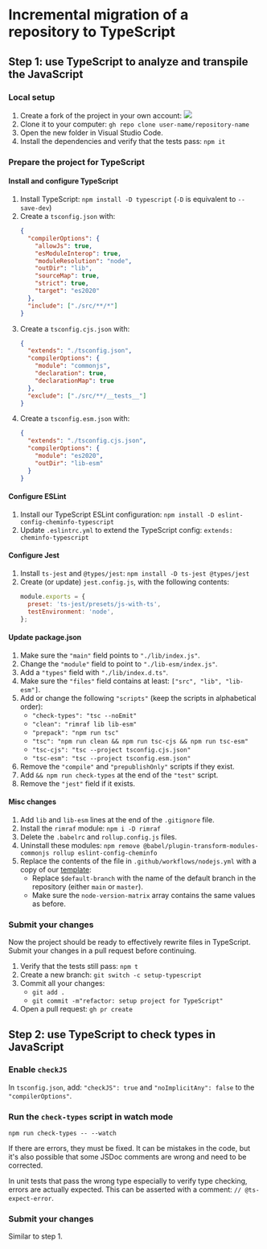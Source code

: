 # Incremental migration of a repository to TypeScript

## Step 1: use TypeScript to analyze and transpile the JavaScript

### Local setup

1. Create a fork of the project in your own account:
   ![](https://i.imgur.com/5pXMuVB.png)
2. Clone it to your computer:
   `gh repo clone user-name/repository-name`
3. Open the new folder in Visual Studio Code.
4. Install the dependencies and verify that the tests pass:
   `npm it`

### Prepare the project for TypeScript

#### Install and configure TypeScript

1. Install TypeScript:
   `npm install -D typescript` (`-D` is equivalent to `--save-dev`)
2. Create a `tsconfig.json` with:
   ```json
   {
     "compilerOptions": {
       "allowJs": true,
       "esModuleInterop": true,
       "moduleResolution": "node",
       "outDir": "lib",
       "sourceMap": true,
       "strict": true,
       "target": "es2020"
     },
     "include": ["./src/**/*"]
   }
   ```
3. Create a `tsconfig.cjs.json` with:
   ```json
   {
     "extends": "./tsconfig.json",
     "compilerOptions": {
       "module": "commonjs",
       "declaration": true,
       "declarationMap": true
     },
     "exclude": ["./src/**/__tests__"]
   }
   ```
4. Create a `tsconfig.esm.json` with:
   ```json
   {
     "extends": "./tsconfig.cjs.json",
     "compilerOptions": {
       "module": "es2020",
       "outDir": "lib-esm"
     }
   }
   ```

#### Configure ESLint

1. Install our TypeScript ESLint configuration:
   `npm install -D eslint-config-cheminfo-typescript`
2. Update `.eslintrc.yml` to extend the TypeScript config:
   `extends: cheminfo-typescript`

#### Configure Jest

1. Install `ts-jest` and `@types/jest`:
   `npm install -D ts-jest @types/jest`
2. Create (or update) `jest.config.js`, with the following contents:
   ```javascript
   module.exports = {
     preset: 'ts-jest/presets/js-with-ts',
     testEnvironment: 'node',
   };
   ```

#### Update package.json

1. Make sure the `"main"` field points to `"./lib/index.js"`.
2. Change the `"module"` field to point to `"./lib-esm/index.js"`.
3. Add a `"types"` field with `"./lib/index.d.ts"`.
4. Make sure the `"files"` field contains at least: `["src", "lib", "lib-esm"]`.
5. Add or change the following `"scripts"` (keep the scripts in alphabetical order):
   - `"check-types": "tsc --noEmit"`
   - `"clean": "rimraf lib lib-esm"`
   - `"prepack": "npm run tsc"`
   - `"tsc": "npm run clean && npm run tsc-cjs && npm run tsc-esm"`
   - `"tsc-cjs": "tsc --project tsconfig.cjs.json"`
   - `"tsc-esm": "tsc --project tsconfig.esm.json"`
6. Remove the `"compile"` and `"prepublishOnly"` scripts if they exist.
7. Add `&& npm run check-types` at the end of the `"test"` script.
8. Remove the `"jest"` field if it exists.

#### Misc changes

1. Add `lib` and `lib-esm` lines at the end of the `.gitignore` file.
2. Install the `rimraf` module:
   `npm i -D rimraf`
3. Delete the `.babelrc` and `rollup.config.js` files.
4. Uninstall these modules:
   `npm remove @babel/plugin-transform-modules-commonjs rollup eslint-config-cheminfo`
5. Replace the contents of the file in `.github/workflows/nodejs.yml` with a copy of our [template](https://github.com/cheminfo/.github/blob/main/workflow-templates/nodejs-ts.yml):
   - Replace `$default-branch` with the name of the default branch in the repository (either `main` or `master`).
   - Make sure the `node-version-matrix` array contains the same values as before.

### Submit your changes

Now the project should be ready to effectively rewrite files in TypeScript. Submit your changes in a pull request before continuing.

1. Verify that the tests still pass:
   `npm t`
2. Create a new branch:
   `git switch -c setup-typescript`
3. Commit all your changes:
   - `git add .`
   - `git commit -m"refactor: setup project for TypeScript"`
4. Open a pull request:
   `gh pr create`

## Step 2: use TypeScript to check types in JavaScript

### Enable `checkJS`

In `tsconfig.json`, add: `"checkJS": true` and `"noImplicitAny": false` to the `"compilerOptions"`.

### Run the `check-types` script in watch mode

```
npm run check-types -- --watch
```

If there are errors, they must be fixed. It can be mistakes in the code, but it's also possible that some JSDoc comments are wrong and need to be corrected.

In unit tests that pass the wrong type especially to verify type checking, errors are actually expected. This can be asserted with a comment: `// @ts-expect-error`.

### Submit your changes

Similar to step 1.
